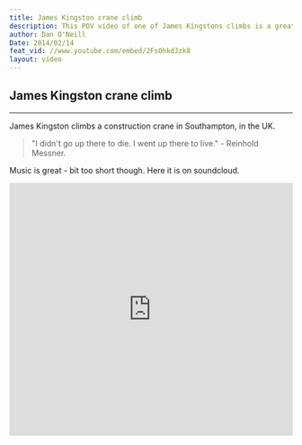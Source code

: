 ```yaml
---
title: James Kingston crane climb
description: This POV video of one of James Kingstons climbs is a great watch
author: Dan O'Neill
Date: 2014/02/14
feat_vid: //www.youtube.com/embed/2Fs0hkdJzk8
layout: video
---
```


## James Kingston crane climb

------

James Kingston climbs a construction crane in Southampton, in the UK.

> "I didn't go up there to die. I went up there to live." - Reinhold Messner.

Music is great - bit too short though. Here it is on soundcloud.

<iframe width="100%" height="450" scrolling="no" frameborder="no" src="https://w.soundcloud.com/player/?url=https%3A//api.soundcloud.com/tracks/96425728&amp;auto_play=false&amp;hide_related=false&amp;visual=true"></iframe>